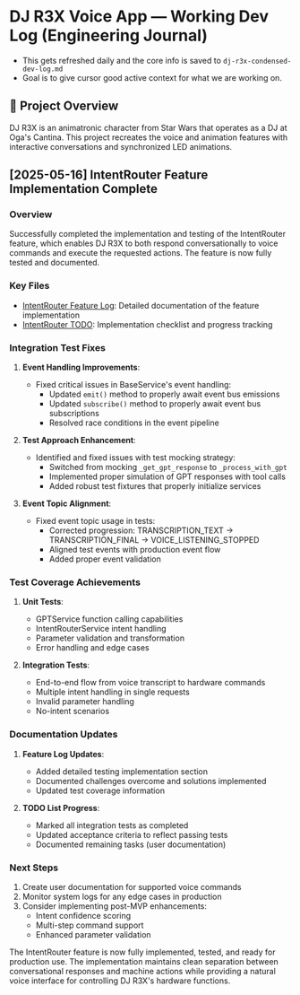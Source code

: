 # DJ R3X Voice App — Working Dev Log (Engineering Journal)
- This gets refreshed daily and the core info is saved to `dj-r3x-condensed-dev-log.md`
- Goal is to give cursor good active context for what we are working on.

## 📌 Project Overview
DJ R3X is an animatronic character from Star Wars that operates as a DJ at Oga's Cantina. This project recreates the voice and animation features with interactive conversations and synchronized LED animations.

## [2025-05-16] IntentRouter Feature Implementation Complete

### Overview
Successfully completed the implementation and testing of the IntentRouter feature, which enables DJ R3X to both respond conversationally to voice commands and execute the requested actions. The feature is now fully tested and documented.

### Key Files
- [IntentRouter Feature Log](docs/featurelog/IntentRouter_Featurelog.md): Detailed documentation of the feature implementation
- [IntentRouter TODO](docs/featurelog/IntentRouter_TODO.md): Implementation checklist and progress tracking

### Integration Test Fixes
1. **Event Handling Improvements**:
   - Fixed critical issues in BaseService's event handling:
     - Updated `emit()` method to properly await event bus emissions
     - Updated `subscribe()` method to properly await event bus subscriptions
     - Resolved race conditions in the event pipeline

2. **Test Approach Enhancement**:
   - Identified and fixed issues with test mocking strategy:
     - Switched from mocking `_get_gpt_response` to `_process_with_gpt`
     - Implemented proper simulation of GPT responses with tool calls
     - Added robust test fixtures that properly initialize services

3. **Event Topic Alignment**:
   - Fixed event topic usage in tests:
     - Corrected progression: TRANSCRIPTION_TEXT → TRANSCRIPTION_FINAL → VOICE_LISTENING_STOPPED
     - Aligned test events with production event flow
     - Added proper event validation

### Test Coverage Achievements
1. **Unit Tests**:
   - GPTService function calling capabilities
   - IntentRouterService intent handling
   - Parameter validation and transformation
   - Error handling and edge cases

2. **Integration Tests**:
   - End-to-end flow from voice transcript to hardware commands
   - Multiple intent handling in single requests
   - Invalid parameter handling
   - No-intent scenarios

### Documentation Updates
1. **Feature Log Updates**:
   - Added detailed testing implementation section
   - Documented challenges overcome and solutions implemented
   - Updated test coverage information

2. **TODO List Progress**:
   - Marked all integration tests as completed
   - Updated acceptance criteria to reflect passing tests
   - Documented remaining tasks (user documentation)

### Next Steps
1. Create user documentation for supported voice commands
2. Monitor system logs for any edge cases in production
3. Consider implementing post-MVP enhancements:
   - Intent confidence scoring
   - Multi-step command support
   - Enhanced parameter validation

The IntentRouter feature is now fully implemented, tested, and ready for production use. The implementation maintains clean separation between conversational responses and machine actions while providing a natural voice interface for controlling DJ R3X's hardware functions. 